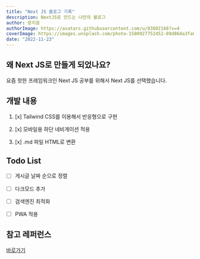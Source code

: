 ```yaml
---
title: "Next JS 블로그 기록"
description: NextJS로 만드는 나만의 블로그
author: 문지웅
authorImage: https://avatars.githubusercontent.com/u/83802168?v=4
coverImage: https://images.unsplash.com/photo-1580927752452-89d86da3fa0a?ixlib=rb-1.2.1&ixid=MnwxMjA3fDB8MHxwaG90by1wYWdlfHx8fGVufDB8fHx8&auto=format&fit=crop&w=1540&q=50
date: "2022-11-23"
---
```


## 왜 Next JS로 만들게 되었나요?

요즘 핫한 프레임워크인 Next JS 공부를 위해서 Next JS를 선택했습니다.

## 개발 내용

1. [x] Tailwind CSS를 이용해서 반응형으로 구현

2. [x] 모바일용 하단 네비게이션 적용

3. [x] .md 파일 HTML로 변환

## Todo List

- [ ] 게시글 날짜 순으로 정렬

- [ ] 다크모드 추가

- [ ] 검색엔진 최적화

- [ ] PWA 적용

## 참고 레퍼런스

[바로가기](https://youtu.be/q4gErrkyR4A)
